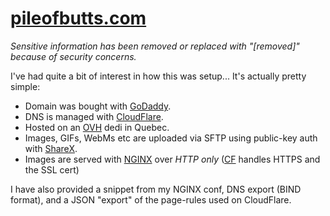 # [pileofbutts.com](https://pileofbutts.com)

<i>Sensitive information has been removed or replaced with "[removed]" because of security concerns.</i>

I've had quite a bit of interest in how this was setup... It's actually pretty simple:

* Domain was bought with [GoDaddy](https://godaddy.com/).
* DNS is managed with [CloudFlare](https://www.cloudflare.com/).
* Hosted on an [OVH](https://www.ovh.com/) dedi in Quebec.
* Images, GIFs, WebMs etc are uploaded via SFTP using public-key auth with [ShareX](https://getsharex.com/).
* Images are served with [NGINX](https://www.nginx.com/) over <i>HTTP only</i> ([CF](https://www.cloudflare.com/) handles HTTPS and the SSL cert)

I have also provided a snippet from my NGINX conf, DNS export (BIND format), and a JSON "export" of the page-rules used on CloudFlare.

